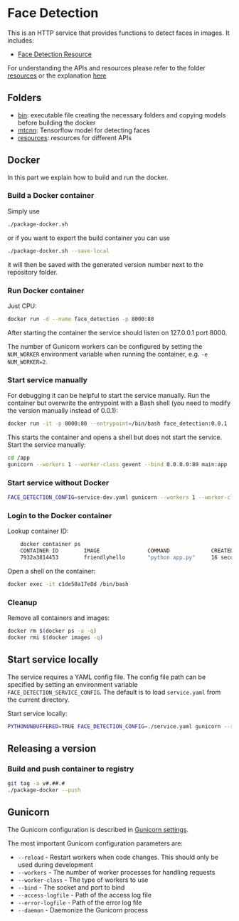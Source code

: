 # Face Detection

This is an HTTP service that provides functions to detect faces in images. It includes:

* [Face Detection Resource](resources/FaceDetectionResource.py)

For understanding the APIs and resources please refer to the folder [resources](resources) or the explanation [here](resources/README.md)

## Folders

* [bin](bin): executable file creating the necessary folders and copying models before building the docker
* [mtcnn](mtcc): Tensorflow model for detecting faces
* [resources](resources): resources for different APIs


## Docker

In this part we explain how to build and run the docker.

### Build a Docker container

Simply use

```bash
./package-docker.sh
```

or if you want to export the build container you can use

```bash
./package-docker.sh --save-local
```

it will then be saved with the generated version number next to the
repository folder.

### Run Docker container

Just CPU:

```bash
docker run -d --name face_detection -p 8000:80
```

After starting the container the service should listen on 127.0.0.1 port 8000.

The number of Gunicorn workers can be configured by setting the `NUM_WORKER` environment variable when running the container, e.g. `-e NUM_WORKER=2`.

### Start service manually

For debugging it can be helpful to start the service manually. Run the container but overwrite the entrypoint with a Bash shell (you need to modify the version manually instead of 0.0.1):

```bash
docker run -it -p 8000:80 --entrypoint=/bin/bash face_detection:0.0.1
```

This starts the container and opens a shell but does not start the service. Start the service manually:

```bash
cd /app
gunicorn --workers 1 --worker-class gevent --bind 0.0.0.0:80 main:app
```

### Start service without Docker

```bash
FACE_DETECTION_CONFIG=service-dev.yaml gunicorn --workers 1 --worker-class gevent --bind 0.0.0.0:8000 main:app
```

### Login to the Docker container

Lookup container ID:

```bash
    docker container ps
    CONTAINER ID        IMAGE               COMMAND             CREATED             STATUS              PORTS                  NAMES
    7932a3814453        friendlyhello       "python app.py"     16 seconds ago      Up 15 seconds       0.0.0.0:4000->80/tcp   musing_robinson
```

Open a shell on the container:

```bash
docker exec -it c1de50a17e8d /bin/bash
```

### Cleanup

Remove all containers and images:

```bash
docker rm $(docker ps -a -q)
docker rmi $(docker images -q)
```

## Start service locally

The service requires a YAML config file. The config file path can be specified by setting an environment variable `FACE_DETECTION_SERVICE_CONFIG`. The default is to load `service.yaml` from the current directory.

Start service locally:

```bash
PYTHONUNBUFFERED=TRUE FACE_DETECTION_CONFIG=./service.yaml gunicorn --reload --workers 1 --worker-class gevent --bind 0.0.0.0:8080 main:app
```

## Releasing a version

### Build and push container to registry

```bash
git tag -a v#.##.#
./package-docker --push
```

## Gunicorn

The Gunicorn configuration is described in [Gunicorn settings](http://docs.gunicorn.org/en/stable/settings.html).

The most important Gunicorn configuration parameters are:

* `--reload` - Restart workers when code changes. This should only be used during development
* `--workers` - The number of worker processes for handling requests
* `--worker-class` - The type of workers to use
* `--bind` - The socket and port to bind
* `--access-logfile` - Path of the access log file
* `--error-logfile` -  Path of the error log file
* `--daemon` - Daemonize the Gunicorn process
